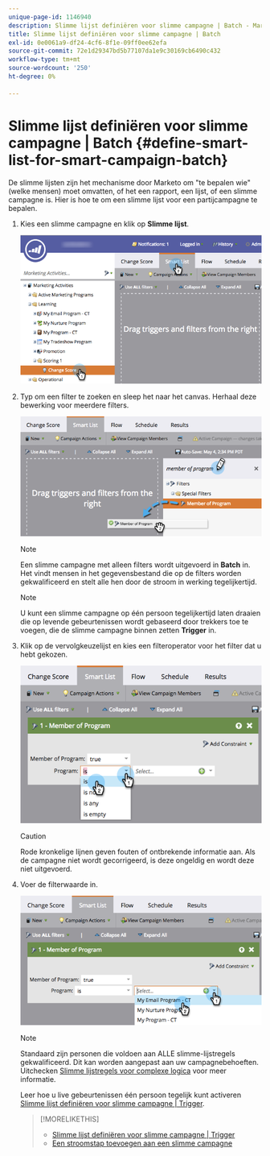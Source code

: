 ```yaml
---
unique-page-id: 1146940
description: Slimme lijst definiëren voor slimme campagne | Batch - Marketo-documenten - productdocumentatie
title: Slimme lijst definiëren voor slimme campagne | Batch
exl-id: 0e0061a9-df24-4cf6-8f1e-09ff0ee62efa
source-git-commit: 72e1d29347bd5b77107da1e9c30169cb6490c432
workflow-type: tm+mt
source-wordcount: '250'
ht-degree: 0%

---
```


# Slimme lijst definiëren voor slimme campagne | Batch {#define-smart-list-for-smart-campaign-batch}

De slimme lijsten zijn het mechanisme door Marketo om &quot;te bepalen wie&quot;(welke mensen) moet omvatten, of het een rapport, een lijst, of een slimme campagne is. Hier is hoe te om een slimme lijst voor een partijcampagne te bepalen.

1. Kies een slimme campagne en klik op **Slimme lijst**.

   ![](assets/campaignchoose-hand.png)

1. Typ om een filter te zoeken en sleep het naar het canvas. Herhaal deze bewerking voor meerdere filters.

   ![](assets/dragin.png)

   >[!NOTE]
   >
   >Een slimme campagne met alleen filters wordt uitgevoerd in **Batch** in. Het vindt mensen in het gegevensbestand die op de filters worden gekwalificeerd en stelt alle hen door de stroom in werking tegelijkertijd.

   >[!NOTE]
   >
   >U kunt een slimme campagne op één persoon tegelijkertijd laten draaien die op levende gebeurtenissen wordt gebaseerd door trekkers toe te voegen, die de slimme campagne binnen zetten **Trigger** in.

1. Klik op de vervolgkeuzelijst en kies een filteroperator voor het filter dat u hebt gekozen.

   ![](assets/programdropdown-hands.png)

   >[!CAUTION]
   >
   >Rode kronkelige lijnen geven fouten of ontbrekende informatie aan. Als de campagne niet wordt gecorrigeerd, is deze ongeldig en wordt deze niet uitgevoerd.

1. Voer de filterwaarde in.

   ![](assets/chooseprogram.png)

   >[!NOTE]
   >
   >Standaard zijn personen die voldoen aan ALLE slimme-lijstregels gekwalificeerd. Dit kan worden aangepast aan uw campagnebehoeften. Uitchecken  [Slimme lijstregels voor complexe logica](/help/marketo/product-docs/core-marketo-concepts/smart-lists-and-static-lists/using-smart-lists/using-advanced-smart-list-rule-logic.md) voor meer informatie.

   Leer hoe u live gebeurtenissen één persoon tegelijk kunt activeren [Slimme lijst definiëren voor slimme campagne | Trigger](/help/marketo/product-docs/core-marketo-concepts/smart-campaigns/creating-a-smart-campaign/define-smart-list-for-smart-campaign-trigger.md).

   >[!MORELIKETHIS]
   >
   >* [Slimme lijst definiëren voor slimme campagne | Trigger](/help/marketo/product-docs/core-marketo-concepts/smart-campaigns/creating-a-smart-campaign/define-smart-list-for-smart-campaign-trigger.md)
   >* [Een stroomstap toevoegen aan een slimme campagne](/help/marketo/product-docs/core-marketo-concepts/smart-campaigns/flow-actions/add-a-flow-step-to-a-smart-campaign.md)

